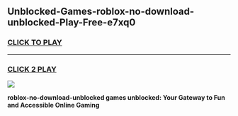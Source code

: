 
## Unblocked-Games-roblox-no-download-unblocked-Play-Free-e7xq0
<h3>
<a href="https://premium76.site?title=roblox-no-download-unblocked&ref=23A">CLICK TO PLAY</a></h3>
<hr>

<h3>
<a href="https://premium76.site?title=roblox-no-download-unblocked&ref=23A">CLICK 2 PLAY</a>
  
</h3>

<a href="https://premium76.site?title=roblox-no-download-unblocked&ref=23A"><img src="https://clearcache.store/games.png"></a>


**roblox-no-download-unblocked games unblocked: Your Gateway to Fun and Accessible Online Gaming**
